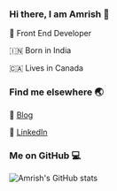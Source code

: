 ### Hi there, I am Amrish 👋

:rocket: Front End Developer

:india: Born in India

:canada: Lives in Canada

### Find me elsewhere :earth_asia:

:rocket: [Blog](https://isamrish.dev/)

:briefcase: [LinkedIn](https://www.linkedin.com/in/isamrish/)

### Me on GitHub :computer:

![Amrish's GitHub stats](https://github-readme-stats.vercel.app/api?username=isamrish&show_icons=true&count_private=true)

<!--
**IsAmrish/isamrish** is a ✨ _special_ ✨ repository because its `README.md` (this file) appears on your GitHub profile.

Here are some ideas to get you started:

- 🔭 I’m currently working on ...
- 🌱 I’m currently learning ...
- 👯 I’m looking to collaborate on ...
- 🤔 I’m looking for help with ...
- 💬 Ask me about ...
- 📫 How to reach me: ...
- 😄 Pronouns: ...
- ⚡ Fun fact: ...
-->

